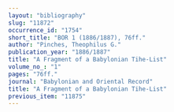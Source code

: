 ```yaml
---
layout: "bibliography"
slug: "11872"
occurrence_id: "1754"
short_title: "BOR 1 (1886/1887), 76ff."
author: "Pinches, Theophilus G."
publication_year: "1886/1887"
title: "A Fragment of a Babylonian Tihe-List"
volume_no_: "1"
pages: "76ff."
journal: "Babylonian and Oriental Record"
title: "A Fragment of a Babylonian Tihe-List"
previous_item: "11875"
---
```

